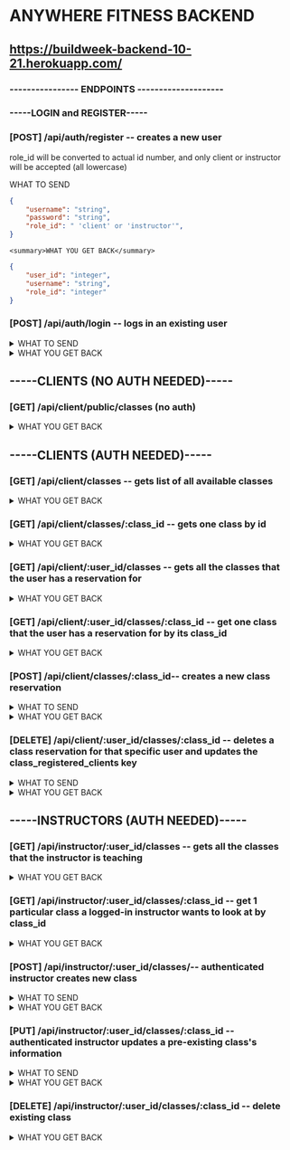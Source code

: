 # ANYWHERE FITNESS BACKEND

##  https://buildweek-backend-10-21.herokuapp.com/

### ----------------  ENDPOINTS  -------------------- 

### **-----LOGIN and REGISTER-----**

### [POST]  /api/auth/register  -- creates a new user


role_id will be converted to actual id number, and only client or instructor will be accepted (all lowercase)
    <summary>WHAT TO SEND </summary>
    
```JSON
{
    "username": "string",
    "password": "string",
    "role_id": " 'client' or 'instructor'",
}
```

    <summary>WHAT YOU GET BACK</summary>

```JSON
{
    "user_id": "integer",
    "username": "string",
    "role_id": "integer"
}
```


### [POST]  /api/auth/login  -- logs in an existing user
<details>
    <summary> WHAT TO SEND </summary>

```JSON
{
    "username": "string",
    "password": "string"
}
```
</details>
<details>
    <summary> WHAT YOU GET BACK </summary>

```JSON
{
    "user_id": "integer",
    "role_id": "integer",
    "message": "Welcome back username",
    "token": "TOKEN"
}
```
</details>

## **-----CLIENTS (NO AUTH NEEDED)-----**

### [GET] /api/client/public/classes (no auth)

<details>
     <summary>WHAT YOU GET BACK</summary>

```JSON
[
    {
        "class_name": "Ride through the Alps",
        "class_date": "2021-10-15T07:00:00.000Z",
        "class_time": "09:00:00",
        "class_description": "Imagine bike travel but better"
    },
    {
        "class_name": "Relaxing Yoga",
        "class_date": "2021-10-21T07:00:00.000Z",
        "class_time": "18:00:00",
        "class_description": "Namaste"
    },
    {
        "class_name": "Bangin' Bhangra",
        "class_date": "2021-10-31T07:00:00.000Z",
        "class_time": "12:00:00",
        "class_description": "Bollywood dancing!"
    },
    {
        "class_name": "test",
        "class_date": "2021-10-31T07:00:00.000Z",
        "class_time": "09:00:00",
        "class_description": "BLAH BLAH BLAH"
    }
]
```
</details>

## **-----CLIENTS (AUTH NEEDED)-----**

### [GET] /api/client/classes -- gets list of all available classes

<details>
     <summary>WHAT YOU GET BACK</summary>

```JSON
[
    {
        "class_id": 1,
        "class_name": "Ride through the Alps",
        "class_type": "Spin",
        "class_date": "2021-10-15T07:00:00.000Z",
        "class_time": "09:00:00",
        "class_duration": 60,
        "class_description": "Imagine bike travel but better",
        "class_intensity": "medium",
        "class_registered_clients": 2,
        "class_max": 35
    },
    {
        "class_id": 2,
        "class_name": "Relaxing Yoga",
        "class_type": "Yoga",
        "class_date": "2021-10-21T07:00:00.000Z",
        "class_time": "18:00:00",
        "class_duration": 60,
        "class_description": "Namaste",
        "class_intensity": "low",
        "class_registered_clients": 3,
        "class_max": 20
    },
    {
        "class_id": 3,
        "class_name": "Bangin' Bhangra",
        "class_type": "Dance",
        "class_date": "2021-10-31T07:00:00.000Z",
        "class_time": "12:00:00",
        "class_duration": 30,
        "class_description": "Bollywood dancing!",
        "class_intensity": "high",
        "class_registered_clients": 0,
        "class_max": 10
    },
    {
        "class_id": 4,
        "class_name": "test",
        "class_type": "running",
        "class_date": "2021-10-31T07:00:00.000Z",
        "class_time": "09:00:00",
        "class_duration": 30,
        "class_description": "BLAH BLAH BLAH",
        "class_intensity": "high",
        "class_registered_clients": 2,
        "class_max": 5
    }
]
```
</details>

### [GET] /api/client/classes/:class_id -- gets one class by id

<details>
     <summary>WHAT YOU GET BACK</summary>

```JSON
{
    "class_id": 1,
    "class_name": "Bangin' Bhangra",
    "class_type": "Dance",
    "class_date": "2021-10-31T07:00:00.000Z",
    "class_time": "12:00:00",
    "class_duration": 30,
    "class_intensity": "high",
    "class_registered_clients": 0,
    "class_max": 10
}
```
</details>

### [GET] /api/client/:user_id/classes -- gets all the classes that the user has a reservation for 

<details>
     <summary>WHAT YOU GET BACK</summary>

```JSON
[
    {
        "class_id": 1,
        "reservation_id": 1,
        "class_name": "Bangin' Bhangra",
        "class_type": "Dance",
        "class_date": "2021-10-31T07:00:00.000Z",
        "class_time": "12:00:00",
        "class_registered_clients": 0
    },
    {
        "class_id": 3,
        "reservation_id": 4,
        "class_name": "Ride through the Alps",
        "class_type": "Spin",
        "class_date": "2021-10-15T07:00:00.000Z",
        "class_time": "09:00:00",
        "class_registered_clients": 2
    }
]
```
</details>

### [GET] /api/client/:user_id/classes/:class_id -- get one class that the user has a reservation for by its class_id

<details>
     <summary>WHAT YOU GET BACK</summary>

```JSON
{
    "class_id": 3,
    "reservation_id": 4,
    "class_name": "Ride through the Alps",
    "class_type": "Spin",
    "class_date": "2021-10-15T07:00:00.000Z",
    "class_time": "09:00:00",
    "class_registered_clients": 2
}
```
</details>


### [POST] /api/client/classes/:class_id-- creates a new class reservation
<details>
    <summary> WHAT TO SEND </summary>
    Don't need to send anything -- it will just need to be routed properly
</details>
<details>
    <summary> WHAT YOU GET BACK </summary>
class_registered_clients will increment by 1 each time a NEW CLIENT makes a class reservation. Each user will only be able to register for any 1 class once unless they delete their reservation and make a new one

```JSON
{
    "class_name": "twinkle bats",
    "class_type": "YOGAAAAAAA",
    "class_date": "2021-11-21T08:00:00.000Z",
    "class_time": "09:00:00",
    "class_duration": 30,
    "class_registered_clients": 3,
    "class_max": 5
}
```
</details>

###  [DELETE] /api/client/:user_id/classes/:class_id -- deletes a class reservation for that specific user and updates the class_registered_clients key
<details>
    <summary> WHAT TO SEND </summary>
    Don't need to send anything -- it will just need to be routed properly
</details>
<details>
    <summary> WHAT YOU GET BACK </summary>
class_registered_clients will decrement by 1 each time a user deletes their preexisting class reservation.

```JSON
{
    "message": "Reservation deleted!"
}
```
</details>

## **-----INSTRUCTORS (AUTH NEEDED)-----**

### [GET] /api/instructor/:user_id/classes -- gets all the classes that the instructor is teaching

<details>
    <summary> WHAT YOU GET BACK </summary>

```JSON
[
    {
        "user_id": 4,
        "class_id": 3,
        "class_name": "Ride through the Alps",
        "class_type": "Spin",
        "class_date": "2021-10-15T07:00:00.000Z",
        "class_time": "09:00:00",
        "class_duration": 60,
        "class_intensity": "medium",
        "class_location": "San Francisco",
        "class_registered_clients": 2,
        "class_max": 35
    },
    {
        "user_id": 4,
        "class_id": 2,
        "class_name": "Relaxing Yoga",
        "class_type": "Yoga",
        "class_date": "2021-10-21T07:00:00.000Z",
        "class_time": "18:00:00",
        "class_duration": 60,
        "class_intensity": "low",
        "class_location": "Berkeley",
        "class_registered_clients": 3,
        "class_max": 20
    }
]
```
</details>

### [GET] /api/instructor/:user_id/classes/:class_id -- get 1 particular class a logged-in instructor wants to look at by class_id

<details>
     <summary>WHAT YOU GET BACK</summary>

```JSON
{
    "user_id": 4,
    "class_id": 3,
    "class_name": "Ride through the Alps",
    "class_type": "Spin",
    "class_date": "2021-10-15T07:00:00.000Z",
    "class_time": "09:00:00",
    "class_duration": 60,
    "class_intensity": "medium",
    "class_location": "San Francisco",
    "class_registered_clients": 2,
    "class_max": 35
}
```
</details>

### [POST] /api/instructor/:user_id/classes/-- authenticated instructor creates new class
<details>
    <summary> WHAT TO SEND </summary>
    - class_time was not able to be validated, but it needs to be included
    - class_intensity needs to be one of the below words, all lowercase

    update: Added the ability to add a description (which is optional)

```JSON
{
    "class_name": "string", 
    "class_type": "string", 
    "class_date": "MM/DD/YYYY", 
    "class_time": "HH:MM", 
    "class_duration": "integer", 
    "class_description": "string (optional)",
    "class_intensity": " 'low', 'medium', or 'high' ", 
    "class_location": "string",
    "class_registered_clients": "integer, but will default to 0 if left blank",
    "class_max": "integer but will default to 5 if left blank"
} 
```
</details>
<details>
    <summary> WHAT YOU GET BACK </summary>

```JSON
{
    "user_id": "integer",
    "class_id": "integer",
    "class_name": "string",
    "class_type": "string",
    "class_date": "YYYY-MM-DDT07:00:00.000Z",
    "class_time": "HH:MM:SS",
    "class_duration": "integer",
    "class_intensity": "string",
    "class_location": "string",
    "class_registered_clients": "integer",
    "class_max": "integer"
}
```
</details>



### [PUT] /api/instructor/:user_id/classes/:class_id -- authenticated instructor updates a pre-existing class's information
<details>
    <summary> WHAT TO SEND </summary>

```JSON
{
    "class_name": "string", 
    "class_type": "string", 
    "class_date": "MM/DD/YYYY must be this format", 
    "class_time": "HH:MM must be this format", 
    "class_duration": "integer", 
    "class_intensity": " 'low', 'medium', or 'high' ", 
    "class_location": "string",
    "class_registered_clients": "integer, but will default to 0 if left blank",
    "class_max": "integer but will default to 5 if left blank"
}
```
</details>
<details>
    <summary> WHAT YOU GET BACK </summary>

```JSON
{
    "user_id": 3,
    "class_id": 6,
    "class_name": "INSANITY",
    "class_type": "HIIT",
    "class_date": "2021-10-31T07:00:00.000Z",
    "class_time": "09:00:00",
    "class_duration": 30,
    "class_intensity": "high",
    "class_location": "home",
    "class_registered_clients": 2,
    "class_max": 5
}
```
</details>

### [DELETE] /api/instructor/:user_id/classes/:class_id -- delete existing class

<details>
    <summary> WHAT YOU GET BACK </summary>
    will also delete all reservations that people have made for this class.
```JSON
{
    "message": "Class successfully deleted!"
}
}
```
</details>
